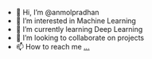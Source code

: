 - 👋 Hi, I’m @anmolpradhan
- 👀 I’m interested in Machine Learning
- 🌱 I’m currently learning Deep Learning
- 💞️ I’m looking to collaborate on projects
- 📫 How to reach me [...](https://www.linkedin.com/in/anmol-pradhan-93534b17a/)

<!---
anmolpradhan/anmolpradhan is a ✨ special ✨ repository because its `README.md` (this file) appears on your GitHub profile.
You can click the Preview link to take a look at your changes.
--->
